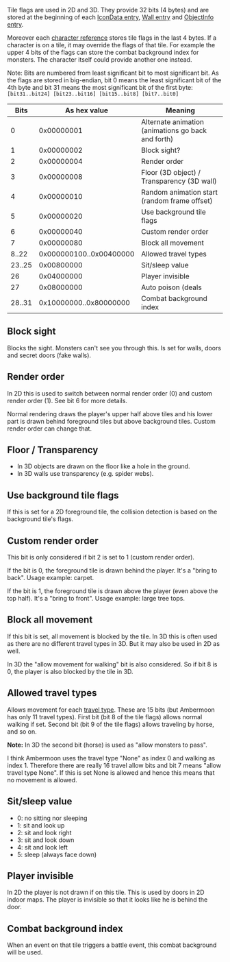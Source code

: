 Tile flags are used in 2D and 3D. They provide 32 bits (4 bytes) and are stored at the beginning of each [IconData entry](../Maps2D.md), [Wall entry](../Labdata.md) and [ObjectInfo entry](../Labdata.md).

Moreover each [character reference](../Maps.md) stores tile flags in the last 4 bytes. If a character is on a tile, it may override the flags of that tile. For example the upper 4 bits of the flags can store the combat background index for monsters. The character itself could provide another one instead.

Note: Bits are numbered from least significant bit to most significant bit. As the flags are stored in big-endian, bit 0 means the least significant bit of the 4th byte and bit 31 means the most significant bit of the first byte:
`[bit31..bit24] [bit23..bit16] [bit15..bit8] [bit7..bit0]`

Bits | As hex value | Meaning
--- | --- | ---
0 | 0x00000001 | Alternate animation (animations go back and forth)
1 | 0x00000002 | Block sight?
2 | 0x00000004 | Render order
3 | 0x00000008 | Floor (3D object) / Transparency (3D wall)
4 | 0x00000010 | Random animation start (random frame offset)
5 | 0x00000020 | Use background tile flags
6 | 0x00000040 | Custom render order
7 | 0x00000080 | Block all movement
8..22 | 0x000000100..0x00400000 | Allowed travel types
23..25| 0x00800000 | Sit/sleep value
26 | 0x04000000 | Player invisible
27 | 0x08000000 | Auto poison (deals
28..31 | 0x10000000..0x80000000 | Combat background index


## Block sight

Blocks the sight. Monsters can't see you through this. Is set for walls, doors and secret doors (fake walls).


## Render order

In 2D this is used to switch between normal render order (0) and custom render order (1). See bit 6 for more details.

Normal rendering draws the player's upper half above tiles and his lower part is drawn behind foreground tiles but above background tiles. Custom render order can change that.


## Floor / Transparency

- In 3D objects are drawn on the floor like a hole in the ground.
- In 3D walls use transparency (e.g. spider webs).


## Use background tile flags

If this is set for a 2D foreground tile, the collision detection is based on the background tile's flags.


## Custom render order

This bit is only considered if bit 2 is set to 1 (custom render order).

If the bit is 0, the foreground tile is drawn behind the player. It's a "bring to back". Usage example: carpet.

If the bit is 1, the foreground tile is drawn above the player (even above the top half). It's a "bring to front". Usage example: large tree tops.


## Block all movement

If this bit is set, all movement is blocked by the tile. In 3D this is often used as there are no different travel types in 3D. But it may also be used in 2D as well.

In 3D the "allow movement for walking" bit is also considered. So if bit 8 is 0, the player is also blocked by the tile in 3D.


## Allowed travel types

Allows movement for each [travel type](TravelType.md). These are 15 bits (but Ambermoon has only 11 travel types). First bit (bit 8 of the tile flags) allows normal walking if set. Second bit (bit 9 of the tile flags) allows traveling by horse, and so on.

**Note:** In 3D the second bit (horse) is used as "allow monsters to pass".

I think Ambermoon uses the travel type "None" as index 0 and walking as index 1. Therefore there are really 16 travel allow bits and bit 7 means "allow travel type None". If this is set None is allowed and hence this means that no movement is allowed.


## Sit/sleep value

  - 0: no sitting nor sleeping
  - 1: sit and look up
  - 2: sit and look right
  - 3: sit and look down
  - 4: sit and look left
  - 5: sleep (always face down)


## Player invisible

In 2D the player is not drawn if on this tile. This is used by doors in 2D indoor maps. The player is invisible so that it looks like he is behind the door.


## Combat background index

When an event on that tile triggers a battle event, this combat background will be used.
